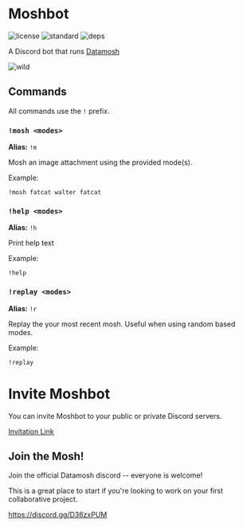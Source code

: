 # Moshbot

![license](https://img.shields.io/badge/license-MIT-green)
![standard](https://img.shields.io/badge/code_style-standard-brightgreen.svg)
![deps](https://img.shields.io/badge/dependencies-datamosh-purple)

A Discord bot that runs [Datamosh](https://github.com/Datamosh-js/datamosh)

![wild](https://user-images.githubusercontent.com/15038724/159620058-ba75ca8d-d86e-4182-8451-2aaa68040da3.png)

## Commands

All commands use the `!` prefix.

### `!mosh <modes>`
**Alias:** `!m`

Mosh an image attachment using the provided mode(s).

Example:
```
!mosh fatcat walter fatcat
```

### `!help <modes>`
**Alias:** `!h`

Print help text

Example:
```
!help
```

### `!replay <modes>`
**Alias:** `!r`

Replay the your most recent mosh. Useful when using random based modes.

Example:
```
!replay
```

# Invite Moshbot

You can invite Moshbot to your public or private Discord servers.

[Invitation Link](https://discord.com/oauth2/authorize?client_id=955606476540481546&permissions=274878097408&scope=bot%20applications.commands)

## Join the Mosh!

Join the official Datamosh discord -- everyone is welcome!

This is a great place to start if you're looking to work on your first collaborative project.

https://discord.gg/D36zxPUM



